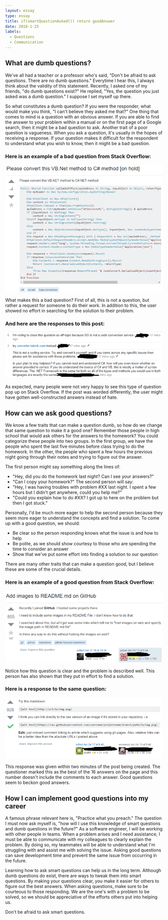 ```yaml
---
layout: essay
type: essay
title: if(smartQuestionAsked()) return goodAnswer
date: 2018-1-25
labels:
  - Questions
  - Communication
---
```


## What are dumb questions? ##

We've all had a teacher or a professor who's said, "Don't be afraid to ask questions.  There are no dumb questions."  Everytime I hear this, I always think about the validity of this statement.  Recently, I asked one of my friends, "do dumb questions exist?"  He replied, "Yes, the question you just asked was a dumb question."  I suppose I set myself up there.

So what constitutes a dumb question?  If you were the responder, what would make you think, "I can't believe they asked me that?"  One thing that comes to mind is a question with an obvious answer.  If you are able to find the answer to your problem within a manual or on the first page of a Google search, then it might be a bad question to ask.  Another trait of a poor question is vagueness.  When you ask a question, it's usually in the hopes of receiving a response.  If your question makes it difficult for the respondent to understand what you wish to know, then it might be a bad question.

### Here is an example of a bad question from Stack Overflow: ###
![A bad question from Stack Overflow](/images/bad_question_SO.png)

What makes this a bad question?  First of all, this is not a question, but rather a request for someone to do their work.  In addition to this, the user showed no effort in searching for the solution to their problem.

### And here are the responses to this post: ###
![Responses to the bad question](/images/bad_answer_SO.png)

As expected, many people were not very happy to see this type of question pop up on Stack Overflow.  If the post was worded differently, the user might have gotten well-constructed answers instead of hate.

## How can we ask good questions? ##

We know a few traits that can make a question dumb, so how do we change that same question to make it a good one?  Remember those people in high school that would ask others for the answers to the homework?  You could categorize these people into two groups.  In the first group, we have the people who spent the last five minutes before class trying to do the homework.  In the other, the people who spent a few hours the previous night going through their notes and trying to figure out the answer.

The first person might say something along the lines of:
* "Hey, did you do the homework last night? Can I see your answers?"
* "Can I copy your homework?"
The second person will say:
* "Hey, I was having troubles with problem #XX last night.  I spent a few hours but I didn't get anywhere, could you help me?"
* "Could you explain how to do #XX?  I got up to here on the problem but then I got stuck."

Personally, I'd be much more eager to help the second person because they seem more eager to understand the concepts and find a solution.  To come up with a good question, we should:
* Be clear so the person responding knows what the issue is and how to help
* Be polite, as we should show courtesy to those who are spending the time to consider an answer
* Show that we've put some effort into finding a solution to our question

There are many other traits that can make a question good, but I believe these are some of the crucial details.

### Here is an example of a good question from Stack Overflow: ###
![A good question from Stack Overflow](/images/good_question_SO.png)

Notice how this question is clear and the problem is described well.  This person has also shown that they put in effort to find a solution.

### Here is a response to the same question: ###
![A response to the good question](/images/good_answer_SO.png)

This response was given within two minutes of the post being created. The questioner marked this as the best of the 16 answers on the page and this number doesn't include the comments to each answer.  Good questions seem to beckon good answers.

## How I can implement good questions into my career ##

A famous phrase relevant here is, "Practice what you preach."  The question I must now ask myself is, "how will I use this knowledge of smart questions and dumb questions in the future?"  As a software engineer, I will be working with other people in teams.  When a problem arises and I need assistance, I must be able to communicate with my colleagues to clearly explain the problem.  By doing so, my teammates will be able to understand what I'm struggling with and assist me with solving the issue.  Asking good questions can save development time and prevent the same issue from occurring in the future.

Learning how to ask smart questions can help us in the long term.  Although dumb questions do exist, there are ways to tweak them into smart questions.  By making your questions clear, you make it easier for others to figure out the best answers.  When asking questions, make sure to be courteous to those responding.  We are the one's with a problem to be solved, so we should be appreciative of the efforts others put into helping us.  

Don't be afraid to ask smart questions.
